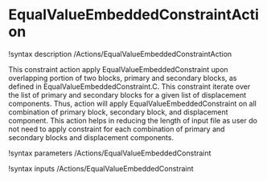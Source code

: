 # EqualValueEmbeddedConstraintAction

!syntax description /Actions/EqualValueEmbeddedConstraintAction

This constraint action apply EqualValueEmbeddedConstraint upon overlapping portion of two blocks, primary and secondary blocks, as defined in EqualValueEmbeddedConstraint.C. This constraint iterate over the list of primary and secondary blocks for a given list of displacement components. Thus, action will apply EqualValueEmbeddedConstraint on all combination of primary block, secondary block, and displacement component. This action helps in reducing the length of input file as user do not need to apply constraint for each combination of primary and secondary blocks and displacement components. 

!syntax parameters /Actions/EqualValueEmbeddedConstraint

!syntax inputs /Actions/EqualValueEmbeddedConstraint
